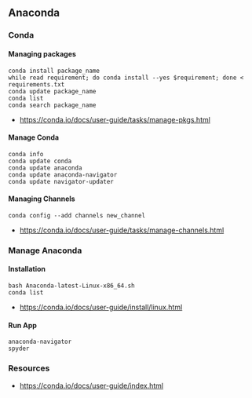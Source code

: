 

## Anaconda


### Conda

#### Managing packages

```
conda install package_name
while read requirement; do conda install --yes $requirement; done < requirements.txt
conda update package_name
conda list
conda search package_name
```

- https://conda.io/docs/user-guide/tasks/manage-pkgs.html


#### Manage Conda
```
conda info
conda update conda
conda update anaconda
conda update anaconda-navigator
conda update navigator-updater
```

#### Managing Channels

```
conda config --add channels new_channel
```

- https://conda.io/docs/user-guide/tasks/manage-channels.html



### Manage Anaconda 

#### Installation

```
bash Anaconda-latest-Linux-x86_64.sh
conda list
```

- https://conda.io/docs/user-guide/install/linux.html

#### Run App

```
anaconda-navigator
spyder
```

### Resources

- https://conda.io/docs/user-guide/index.html


